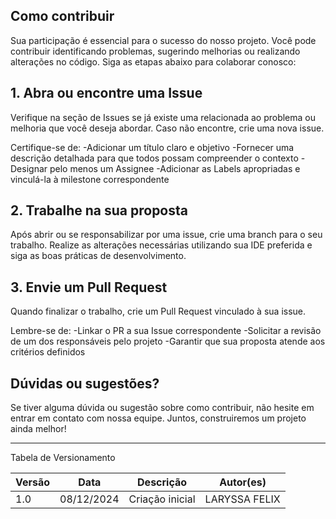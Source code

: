 ## Como contribuir

Sua participação é essencial para o sucesso do nosso projeto. Você pode contribuir identificando problemas, sugerindo melhorias ou realizando alterações no código. Siga as etapas abaixo para colaborar conosco:

## 1. Abra ou encontre uma Issue 
Verifique na seção de Issues se já existe uma relacionada ao problema ou melhoria que você deseja abordar.
Caso não encontre, crie uma nova issue. 

Certifique-se de:
-Adicionar um título claro e objetivo
-Fornecer uma descrição detalhada para que todos possam compreender o contexto
-Designar pelo menos um Assignee
-Adicionar as Labels apropriadas e vinculá-la à milestone correspondente

## 2. Trabalhe na sua proposta 
Após abrir ou se responsabilizar por uma issue, crie uma branch para o seu trabalho.
Realize as alterações necessárias utilizando sua IDE preferida e siga as boas práticas de desenvolvimento.

## 3. Envie um Pull Request 
Quando finalizar o trabalho, crie um Pull Request vinculado à sua issue.

Lembre-se de:
-Linkar o PR a sua Issue correspondente
-Solicitar a revisão de um dos responsáveis pelo projeto
-Garantir que sua proposta atende aos critérios definidos

## Dúvidas ou sugestões?

Se tiver alguma dúvida ou sugestão sobre como contribuir, não hesite em entrar em contato com nossa equipe. Juntos, construiremos um projeto ainda melhor!

---

Tabela de Versionamento

| Versão | Data       | Descrição                                                     | Autor(es)        |
|--------|------------|---------------------------------------------------------------|------------------|
| 1.0    | 08/12/2024 | Criação inicial                       | LARYSSA FELIX |
